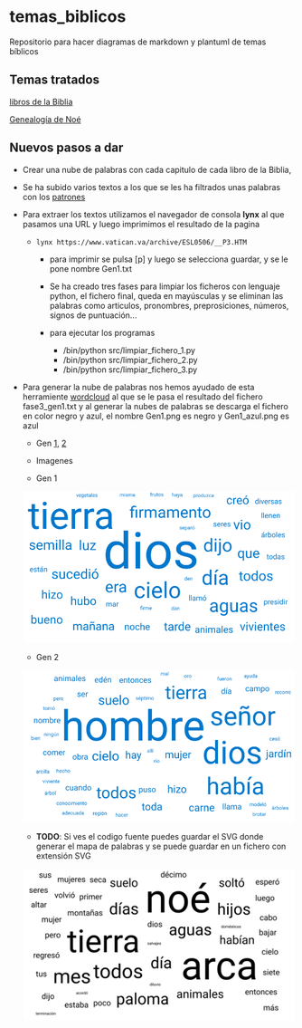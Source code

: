 # temas_biblicos

Repositorio para hacer diagramas de markdown y plantuml de temas bíblicos

## Temas tratados

[libros de la Biblia](markdown/Libros_de_la_Biblia.md)

[Genealogía de Noé](markdown/Genealogia_de_Noe.md)

## Nuevos pasos a dar

- Crear una nube de palabras con cada capitulo de cada libro de la Biblia,

- Se ha subido varios textos a los que se les ha filtrados unas palabras con los [patrones](Biblia/texto_filtrado/patron-filtro.txt)
- Para extraer los textos utilizamos el navegador de consola **lynx** al que pasamos una URL y luego imprimimos el resultado de la pagina
  - `lynx https://www.vatican.va/archive/ESL0506/__P3.HTM`
    - para imprimir se pulsa [p] y luego se selecciona guardar, y se le pone nombre Gen1.txt
    - Se ha creado tres fases para limpiar los ficheros con lenguaje python, el fichero final, queda en mayúsculas y se eliminan las palabras como articulos, pronombres, preprosiciones, números, signos de puntuación...

    - para ejecutar los programas
      - /bin/python src/limpiar_fichero_1.py
      - /bin/python src/limpiar_fichero_2.py
      - /bin/python src/limpiar_fichero_3.py

- Para generar la nube de palabras nos hemos ayudado de esta herramiente [wordcloud](https://awario.com/es/wordcloud/) al que se le pasa el resultado del fichero fase3_gen1.txt y al generar la nubes de palabras se descarga el fichero en color negro y azul, el nombre Gen1.png es negro y Gen1_azul.png es azul

  - Gen [1](Biblia/texto_filtrado/AT/gen/gen1.txt), [2](Biblia/texto_filtrado/AT/gen/gen2.txt)
  - Imagenes

  - Gen 1

  ![Gen1](Biblia/nube_de_palabras/AT/gen/Gen1_azul.png)

  - Gen 2

  ![Gen2](Biblia/nube_de_palabras/AT/gen/Gen2_azul.png)

  - **TODO**: Si ves el codigo fuente puedes guardar el SVG donde generar el mapa de palabras y se puede guardar en un fichero con extensión SVG
  
  ![Gen8](Biblia/nube_de_palabras/AT/gen/Gen8.svg)
